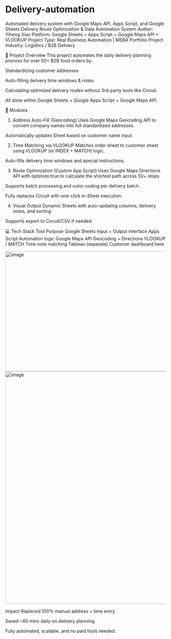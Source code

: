 # Delivery-automation
Automated delivery system with Google Maps API, Apps Script, and Google Sheets
Delivery Route Optimization & Data Automation System
Author: Yiheng Xiao
Platform: Google Sheets + Apps Script + Google Maps API + VLOOKUP
Project Type: Real Business Automation | MSBA Portfolio Project
Industry: Logistics / B2B Delivery

🚀 Project Overview
This project automates the daily delivery planning process for over 50+ B2B food orders by:

Standardizing customer addresses

Auto-filling delivery time windows & notes

Calculating optimized delivery routes without 3rd-party tools like Circuit.

All done within Google Sheets + Google Apps Script + Google Maps API.

🧩 Modules
1. Address Auto-Fill (Geocoding)
Uses Google Maps Geocoding API to convert company names into full standardized addresses.

Automatically updates Sheet based on customer name input.

2. Time Matching via VLOOKUP
Matches order sheet to customer sheet using VLOOKUP (or INDEX + MATCH) logic.

Auto-fills delivery time windows and special instructions.

3. Route Optimization (Custom App Script)
Uses Google Maps Directions API with optimize:true to calculate the shortest path across 50+ stops.

Supports batch processing and color-coding per delivery batch.

Fully replaces Circuit with one-click in-Sheet execution.

4. Visual Output
Dynamic Sheets with auto-updating columns, delivery notes, and sorting.

Supports export to Circuit/CSV if needed.

💻 Tech Stack
Tool	Purpose
Google Sheets	Input + Output interface
Apps Script	Automation logic
Google Maps API	Geocoding + Directions
VLOOKUP / MATCH	Time note matching
Tableau (separate)	Customer dashboard here


<img width="1673" height="376" alt="image" src="https://github.com/user-attachments/assets/5900fda8-ea00-4522-b5b8-4ba06826a26e" />
<img width="1343" height="728" alt="image" src="https://github.com/user-attachments/assets/82355c62-f437-4576-8bf1-814fdbd7446e" />

Impact
Replaced 100% manual address + time entry.

Saved ~60 mins daily on delivery planning.

Fully automated, scalable, and no paid tools needed.


